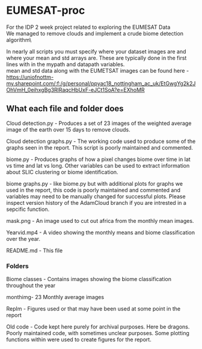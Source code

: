 # EUMESAT-proc
For the IDP  2 week project related to exploring the EUMESAT Data\
We managed to remove clouds and implement a crude biome detection algorithm\

In nearly all scripts you must specify where your dataset images are and where your mean and std arrays are. These are typically done in the first lines with in the mypath and datapath variables.\
mean and std data along with the EUMETSAT images can be found here - https://uniofnottm-my.sharepoint.com/:f:/g/personal/ppyac18_nottingham_ac_uk/EtGwgYg2k2JOhVmH_0eihxgBg3RlRaqcHbUxF-eJCt1SoA?e=EXhoMR

## What each file and folder does
Cloud detection.py - Produces a set of 23 images of the weighted average image of the earth over 15 days to remove clouds.  

Cloud detection graphs.py - The working code used to produce some of the graphs seen in the report. This script is poorly maintained and commented.  

biome.py - Produces graphs of how a pixel changes biome over time in lat vs time and lat vs long. Other variables can be used to extract information about SLIC clustering or biome identification.  

biome graphs.py - like biome.py but with additional plots for graphs we used in the report, this code is poorly maintained and commented and variables may need to be manually changed for successful plots. Please inspect version history of the AdamCloud branch if you are intrested in a sepcific function.  

mask.png - An image used to cut out africa from the monthly mean images.  

Yearvid.mp4 - A video showing the monthly means and biome classification over the year.  

README.md - This file  

### Folders

Biome classes - Contains images showing the biome classification throughout the year  

monthimg- 23 Monthly average images  

RepIm - Figures used or that may have been used at some point in the report  

Old code - Code kept here purely for archival purposes. Here be dragons. Poorly maintained code, with sometimes unclear purposes. Some plotting functions within were used to create figures for the report.  
